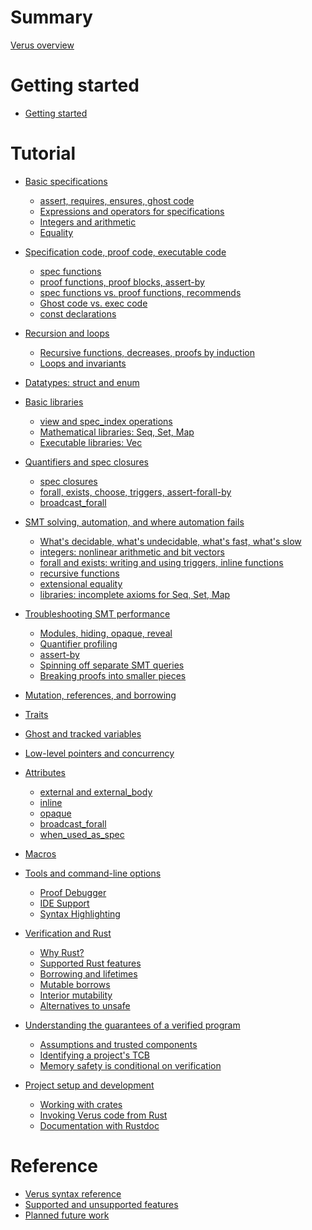 # Summary

[Verus overview](./overview.md)

# Getting started

- [Getting started](./getting_started.md)

# Tutorial

- [Basic specifications](specs.md)
    - [assert, requires, ensures, ghost code](./requires_ensures.md)
    - [Expressions and operators for specifications](./operators.md)
    - [Integers and arithmetic](./integers.md)
    - [Equality](./equality.md)
- [Specification code, proof code, executable code](modes.md)
    - [spec functions](spec_functions.md)
    - [proof functions, proof blocks, assert-by](proof_functions.md)
    - [spec functions vs. proof functions, recommends](spec_vs_proof.md)
    - [Ghost code vs. exec code](ghost_vs_exec.md)
    - [const declarations](const.md)
- [Recursion and loops]()
    - [Recursive functions, decreases, proofs by induction]()
    - [Loops and invariants]()
- [Datatypes: struct and enum]()
- [Basic libraries]()
    - [view and spec_index operations]()
    - [Mathematical libraries: Seq, Set, Map]()
    - [Executable libraries: Vec]()
- [Quantifiers and spec closures]()
    - [spec closures]()
    - [forall, exists, choose, triggers, assert-forall-by]()
    - [broadcast_forall]()
- [SMT solving, automation, and where automation fails]()
    - [What's decidable, what's undecidable, what's fast, what's slow]()
    - [integers: nonlinear arithmetic and bit vectors]()
    - [forall and exists: writing and using triggers, inline functions]()
    - [recursive functions]()
    - [extensional equality]()
    - [libraries: incomplete axioms for Seq, Set, Map]()
- [Troubleshooting SMT performance]()
    - [Modules, hiding, opaque, reveal]()
    - [Quantifier profiling]()
    - [assert-by]()
    - [Spinning off separate SMT queries]()
    - [Breaking proofs into smaller pieces]()
- [Mutation, references, and borrowing]()
- [Traits]()
- [Ghost and tracked variables]()
- [Low-level pointers and concurrency]()
- [Attributes]()
    - [external and external_body]()
    - [inline]()
    - [opaque]()
    - [broadcast_forall]()
    - [when_used_as_spec]()
- [Macros]()
- [Tools and command-line options]()
    - [Proof Debugger]()
    - [IDE Support]()
    - [Syntax Highlighting]()

- [Verification and Rust]()
  - [Why Rust?]()
  - [Supported Rust features]()
  - [Borrowing and lifetimes]()
  - [Mutable borrows]()
  - [Interior mutability]()
  - [Alternatives to unsafe]()

- [Understanding the guarantees of a verified program]()
  - [Assumptions and trusted components]()
  - [Identifying a project's TCB]()
  - [Memory safety is conditional on verification](./memory-safety.md)

- [Project setup and development]()
  - [Working with crates]()
  - [Invoking Verus code from Rust]()
  - [Documentation with Rustdoc]()



# Reference

- [Verus syntax reference]()
- [Supported and unsupported features]()
- [Planned future work]()
